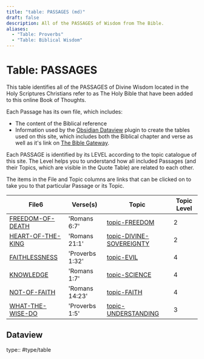 ```yaml
---
title: "table: PASSAGES (md)"
draft: false
description: All of the PASSAGES of Wisdom from The Bible.
aliases:
  - "Table: Proverbs"
  - "Table: Biblical Wisdom"
---
```

# Table: PASSAGES
This table identifies all of the PASSAGES of Divine Wisdom located in the Holy Scriptures Christians refer to as The Holy Bible that have been added to this online Book of Thoughts.

Each Passage has its own file, which includes:
- The content of the Biblical reference
- Information used by the [Obsidian Dataview](https://blacksmithgu.github.io/obsidian-dataview/) plugin to create the tables used on this site, which includes both the Biblical chapter and verse as well as it's link on [The Bible Gateway](https://www.biblegateway.com/).

Each PASSAGE is identified by its LEVEL according to the topic catalogue of this site. The Level helps you to understand how all included Passages (and their Topics, which are visible in the Quote Table) are related to each other.

The items in the File and Topic columns are links that can be clicked on to take you to that particular Passage or its Topic.

|File6|Verse(s)|Topic|Topic Level|
|---|---|---|---|
|[FREEDOM-OF-DEATH](app://obsidian.md/content/BIBLE/FREEDOM-OF-DEATH.md)|'Romans 6:7'|[topic-FREEDOM](app://obsidian.md/content/TOPICS/topic-FREEDOM.md)|2|
|[HEART-OF-THE-KING](app://obsidian.md/content/BIBLE/HEART-OF-THE-KING.md)|'Romans 21:1'|[topic-DIVINE-SOVEREIGNTY](app://obsidian.md/content/TOPICS/topic-DIVINE-SOVEREIGNTY.md)|2|
|[FAITHLESSNESS](app://obsidian.md/content/BIBLE/FAITHLESSNESS.md)|'Proverbs 1:32'|[topic-EVIL](app://obsidian.md/content/TOPICS/topic-EVIL.md)|4|
|[KNOWLEDGE](app://obsidian.md/content/BIBLE/KNOWLEDGE.md)|'Romans 1:7'|[topic-SCIENCE](app://obsidian.md/content/TOPICS/topic-SCIENCE.md)|4|
|[NOT-OF-FAITH](app://obsidian.md/content/BIBLE/NOT-OF-FAITH.md)|'Romans 14:23'|[topic-FAITH](app://obsidian.md/content/TOPICS/topic-FAITH.md)|4|
|[WHAT-THE-WISE-DO](app://obsidian.md/content/BIBLE/WHAT-THE-WISE-DO.md)|'Proverbs 1:5'|[topic-UNDERSTANDING](app://obsidian.md/content/TOPICS/topic-UNDERSTANDING.md)|3|

## Dataview
type:: #type/table
